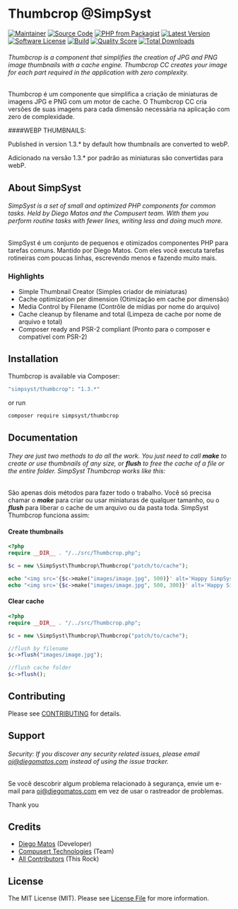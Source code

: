 # Thumbcrop @SimpSyst

[![Maintainer](http://img.shields.io/badge/maintainer-@diegomatos-blue.svg?style=flat-square)](https://twitter.com/diegoamatos)
[![Source Code](http://img.shields.io/badge/source-simpsyst/thumbcrop-blue.svg?style=flat-square)](https://github.com/diegoamatos/thumbcrop)
[![PHP from Packagist](https://img.shields.io/packagist/php-v/simpsyst/thumbcrop.svg?style=flat-square)](https://packagist.org/packages/simpsyst/thumbcrop)
[![Latest Version](https://img.shields.io/github/release/diegoamatos/thumbcrop.svg?style=flat-square)](https://github.com/diegomatos/thumbcrop/releases)
[![Software License](https://img.shields.io/badge/license-MIT-brightgreen.svg?style=flat-square)](LICENSE)
[![Build](https://img.shields.io/scrutinizer/build/g/diegomatos/thumbcrop.svg?style=flat-square)](https://scrutinizer-ci.com/g/diegomatos/thumbcrop)
[![Quality Score](https://img.shields.io/scrutinizer/g/diegomatos/thumbcrop.svg?style=flat-square)](https://scrutinizer-ci.com/g/diegomatos/thumbcrop)
[![Total Downloads](https://img.shields.io/packagist/dt/simpsyst/thumbcrop.svg?style=flat-square)](https://packagist.org/packages/simpsyst/thumbcrop)

###### Thumbcrop is a component that simplifies the creation of JPG and PNG image thumbnails with a cache engine. Thumbcrop CC creates your image for each part required in the application with zero complexity.

Thumbcrop é um componente que simplifica a criação de miniaturas de imagens JPG e PNG com um motor de cache. O Thumbcrop CC cria versões de suas imagens para cada dimensão necessária na aplicação com zero de complexidade.

####WEBP THUMBNAILS:

Published in version 1.3.* by default how thumbnails are converted to webP.

Adicionado na versão 1.3.* por padrão as miniaturas são convertidas para webP.

## About SimpSyst

###### SimpSyst is a set of small and optimized PHP components for common tasks. Held by Diego Matos and the Compusert team. With them you perform routine tasks with fewer lines, writing less and doing much more.

SimpSyst é um conjunto de pequenos e otimizados componentes PHP para tarefas comuns. Mantido por Diego Matos. Com eles você executa tarefas rotineiras com poucas linhas, escrevendo menos e fazendo muito mais.

### Highlights

- Simple Thumbnail Creator (Simples criador de miniaturas)
- Cache optimization per dimension (Otimização em cache por dimensão)
- Media Control by Filename (Contrôle de mídias por nome do arquivo)
- Cache cleanup by filename and total (Limpeza de cache por nome de arquivo e total)
- Composer ready and PSR-2 compliant (Pronto para o composer e compatível com PSR-2)

## Installation

Thumbcrop is available via Composer:

```bash
"simpsyst/thumbcrop": "1.3.*"
```

or run

```bash
composer require simpsyst/thumbcrop
```

## Documentation

###### They are just two methods to do all the work. You just need to call ***make*** to create or use thumbnails of any size, or ***flush*** to free the cache of a file or the entire folder. SimpSyst Thumbcrop works like this:

São apenas dois métodos para fazer todo o trabalho. Você só precisa chamar o ***make*** para criar ou usar miniaturas de qualquer tamanho, ou o ***flush*** para liberar o cache de um arquivo ou da pasta toda. SimpSyst Thumbcrop funciona assim:

#### Create thumbnails

```php
<?php
require __DIR__ . "/../src/Thumbcrop.php";

$c = new \SimpSyst\Thumbcrop\Thumbcrop("patch/to/cache");

echo "<img src='{$c->make("images/image.jpg", 500)}' alt='Happy SimpSyst' title='Happy SimpSyst'>";
echo "<img src='{$c->make("images/image.jpg", 500, 300)}' alt='Happy SimpSyst' title='Happy SimpSyst'>";
```

#### Clear cache

```php
<?php
require __DIR__ . "/../src/Thumbcrop.php";

$c = new \SimpSyst\Thumbcrop\Thumbcrop("patch/to/cache");

//flush by filename
$c->flush("images/image.jpg");

//flush cache folder
$c->flush();
```

## Contributing

Please see [CONTRIBUTING](https://github.com/diegoamatos/thumbcrop/blob/master/CONTRIBUTING.md) for details.

## Support

###### Security: If you discover any security related issues, please email oi@diegomatos.com instead of using the issue tracker.

Se você descobrir algum problema relacionado à segurança, envie um e-mail para oi@diegomatos.com em vez de usar o rastreador de problemas.

Thank you

## Credits

- [Diego Matos](https://github.com/diegoamatos) (Developer)
- [Compusert Technologies](https://github.com/compusert) (Team)
- [All Contributors](https://github.com/diegoamatos/thumbcrop/contributors) (This Rock)

## License

The MIT License (MIT). Please see [License File](https://github.com/diegoamatos/thumbcrop/blob/master/LICENSE) for more information.